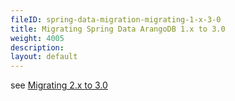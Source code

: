 ```yaml
---
fileID: spring-data-migration-migrating-1-x-3-0
title: Migrating Spring Data ArangoDB 1.x to 3.0
weight: 4005
description: 
layout: default
---
```

see [Migrating 2.x to 3.0](spring-data-migration-migrating-2-x-3-0)
